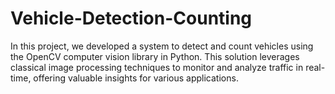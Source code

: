# Vehicle-Detection-Counting
In this project, we developed a system to detect and count vehicles using the OpenCV computer vision library in Python. This solution leverages classical image processing techniques to monitor and analyze traffic in real-time, offering valuable insights for various applications.

